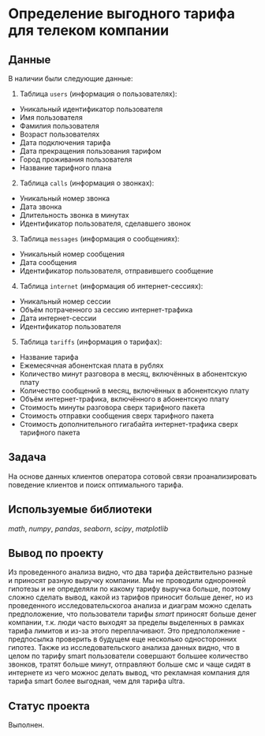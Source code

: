 # Определение выгодного тарифа для телеком компании

## Данные
В наличии были следующие данные:
1. Таблица `users` (информация о пользователях):
- Уникальный идентификатор пользователя
- Имя пользователя
- Фамилия пользователя
- Возраст пользователях
- Дата подключения тарифа
- Дата прекращения пользования тарифом
- Город проживания пользователя
- Название тарифного плана
2. Таблица `calls` (информация о звонках):
- Уникальный номер звонка
- Дата звонка
- Длительность звонка в минутах
- Идентификатор пользователя, сделавшего звонок
3. Таблица `messages` (информация о сообщениях):
- Уникальный номер сообщения
- Дата сообщения
- Идентификатор пользователя, отправившего сообщение
4. Таблица `internet` (информация об интернет-сессиях):
- Уникальный номер сессии
- Объём потраченного за сессию интернет-трафика
- Дата интернет-сессии
- Идентификатор пользователя
5. Таблица `tariffs` (информация о тарифах):
- Название тарифа
- Ежемесячная абонентская плата в рублях
- Количество минут разговора в месяц, включённых в абонентскую плату
- Количество сообщений в месяц, включённых в абонентскую плату
- Объём интернет-трафика, включённого в абонентскую плату
- Стоимость минуты разговора сверх тарифного пакета
- Стоимость отправки сообщения сверх тарифного пакета
- Стоимость дополнительного гигабайта интернет-трафика сверх тарифного пакета

## Задача
На основе данных клиентов оператора сотовой связи проанализировать поведение клиентов и поиск оптимального тарифа.

## Используемые библиотеки
*math*, *numpy*, *pandas*, *seaborn*, *scipy*, *matplotlib*

## Вывод по проекту
Из проведенного анализа видно, что два тарифа действительно разные и приносят разную выручку компании. Мы не проводили одноронней гипотезы и не определяли по какому тарифу выручка больше, поэтому сложно сделать вывод, какой из тарифов приносит больше денег, но из проведенного исследовательскогоа анализа и диаграм можно сделать предположение, что пользователи тарифы *smart* приносят больше денег компании, т.к. люди часто выходят за пределы выделенных в рамках тарифа лимитов и из-за этого переплачивают. Это предпололжение - предпосылка проверить в будущем еще несколько односторонних гипотез.
Также из исследовательского анализа данных видно, что в целом по тарифу smart пользователи совершают большее количество звонков, тратят больше минут, отправляют больше смс и чаще сидят в интернете из чего можнос делать вывод, что рекламная компания для тарифа smart более выгодная, чем для тарифа ultra.

## Статус проекта
Выполнен.